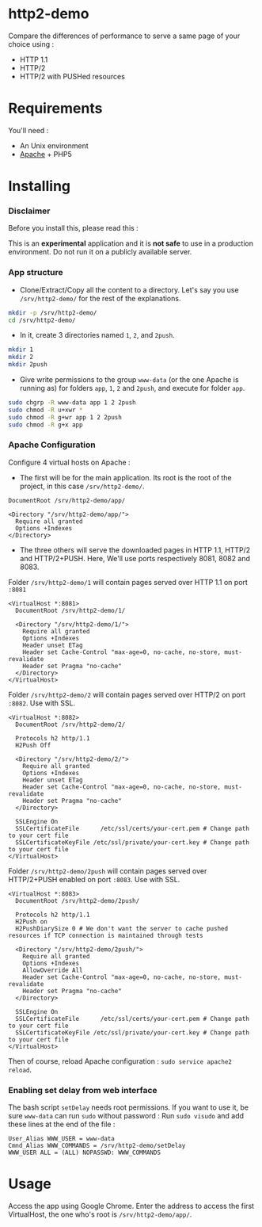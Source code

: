 # http2-demo 

Compare the differences of performance to serve a same page of your choice using :

* HTTP 1.1
* HTTP/2
* HTTP/2 with PUSHed resources

# Requirements

You'll need :

* An Unix environment
* [Apache](https://httpd.apache.org/) + PHP5

# Installing

### Disclaimer

Before you install this, please read this :

This is an **experimental** application and it is **not safe** to use in a production environment. Do not run it on a publicly available server.

### App structure

* Clone/Extract/Copy all the content to a directory. Let's say you use `/srv/http2-demo/` for the rest of the explanations.
```bash
mkdir -p /srv/http2-demo/
cd /srv/http2-demo/
```

* In it, create 3 directories named `1`, `2`, and `2push`.
```bash
mkdir 1
mkdir 2
mkdir 2push
```

* Give write permissions to the group `www-data` (or the one Apache is running as) for folders `app`, `1`, `2` and `2push`, and execute for folder `app`.
```bash
sudo chgrp -R www-data app 1 2 2push
sudo chmod -R u+xwr *
sudo chmod -R g+wr app 1 2 2push
sudo chmod -R g+x app
```

### Apache Configuration

Configure 4 virtual hosts on Apache :

* The first will be for the main application. Its root is the root of the project, in this case `/srv/http2-demo/`.

```
DocumentRoot /srv/http2-demo/app/
  
<Directory "/srv/http2-demo/app/">
  Require all granted
  Options +Indexes
</Directory>
```

* The three others will serve the downloaded pages in HTTP 1.1, HTTP/2 and HTTP/2+PUSH. Here, We'll use ports respectively 8081, 8082 and 8083.

Folder `/srv/http2-demo/1` will contain pages served over HTTP 1.1 on port `:8081`

```
<VirtualHost *:8081>
  DocumentRoot /srv/http2-demo/1/
  
  <Directory "/srv/http2-demo/1/">
    Require all granted
    Options +Indexes
    Header unset ETag
    Header set Cache-Control "max-age=0, no-cache, no-store, must-revalidate
    Header set Pragma "no-cache"
  </Directory>
</VirtualHost>
```

Folder `/srv/http2-demo/2` will contain pages served over HTTP/2 on port `:8082`. Use with SSL.

```
<VirtualHost *:8082>
  DocumentRoot /srv/http2-demo/2/
  
  Protocols h2 http/1.1
  H2Push Off
  
  <Directory "/srv/http2-demo/2/">
    Require all granted
    Options +Indexes
    Header unset ETag
    Header set Cache-Control "max-age=0, no-cache, no-store, must-revalidate
    Header set Pragma "no-cache"
  </Directory>
  
  SSLEngine On
  SSLCertificateFile      /etc/ssl/certs/your-cert.pem # Change path to your cert file
  SSLCertificateKeyFile /etc/ssl/private/your-cert.key # Change path to your cert file
</VirtualHost>
```

Folder `/srv/http2-demo/2push` will contain pages served over HTTP/2+PUSH enabled on port `:8083`. Use with SSL.

```
<VirtualHost *:8083>
  DocumentRoot /srv/http2-demo/2push/
  
  Protocols h2 http/1.1
  H2Push on
  H2PushDiarySize 0 # We don't want the server to cache pushed resources if TCP connection is maintained through tests
  
  <Directory "/srv/http2-demo/2push/">
    Require all granted
    Options +Indexes
    AllowOverride All
    Header set Cache-Control "max-age=0, no-cache, no-store, must-revalidate
    Header set Pragma "no-cache"
  </Directory>
  
  SSLEngine On
  SSLCertificateFile      /etc/ssl/certs/your-cert.pem # Change path to your cert file
  SSLCertificateKeyFile /etc/ssl/private/your-cert.key # Change path to your cert file
</VirtualHost>
```

Then of course, reload Apache configuration : `sudo service apache2 reload`.

### Enabling set delay from web interface

The bash script `setDelay` needs root permissions. If you want to use it, be sure `www-data` can run `sudo` without password : Run `sudo visudo` and add these lines at the end of the file :
```
User_Alias WWW_USER = www-data
Cmnd_Alias WWW_COMMANDS = /srv/http2-demo/setDelay
WWW_USER ALL = (ALL) NOPASSWD: WWW_COMMANDS
```

# Usage

Access the app using Google Chrome. Enter the address to access the first VirtualHost, the one who's root is `/srv/http2-demo/app/`.
